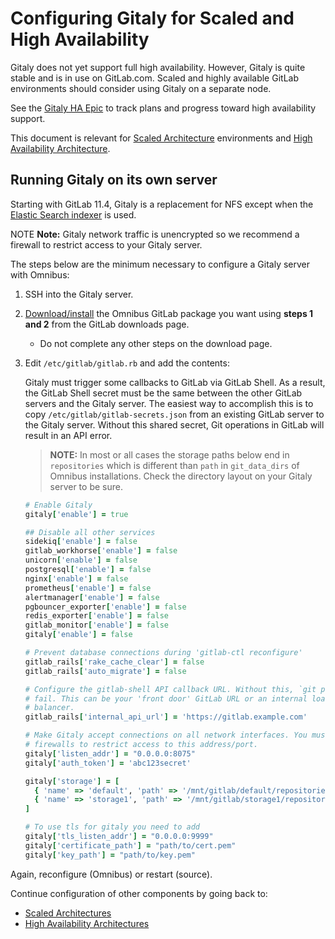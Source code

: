 # Configuring Gitaly for Scaled and High Availability

Gitaly does not yet support full high availability. However, Gitaly is quite
stable and is in use on GitLab.com. Scaled and highly available GitLab environments
should consider using Gitaly on a separate node. 

See the [Gitaly HA Epic](https://gitlab.com/groups/gitlab-org/-/epics/289) to 
track plans and progress toward high availability support. 

This document is relevant for [Scaled Architecture](./README.md#scalable-architecture-examples)
environments and [High Availability Architecture](./README.md#high-availability-architecture-examples). 

## Running Gitaly on its own server

Starting with GitLab 11.4, Gitaly is a replacement for NFS except
when the [Elastic Search indexer](https://gitlab.com/gitlab-org/gitlab-elasticsearch-indexer)
is used.

NOTE **Note:** Gitaly network traffic is unencrypted so we recommend a firewall to
restrict access to your Gitaly server.

The steps below are the minimum necessary to configure a Gitaly server with
Omnibus:

1. SSH into the Gitaly server.
1. [Download/install](https://about.gitlab.com/installation) the Omnibus GitLab
   package you want using **steps 1 and 2** from the GitLab downloads page.
     - Do not complete any other steps on the download page.

1. Edit `/etc/gitlab/gitlab.rb` and add the contents:

    Gitaly must trigger some callbacks to GitLab via GitLab Shell. As a result,
    the GitLab Shell secret must be the same between the other GitLab servers and
    the Gitaly server. The easiest way to accomplish this is to copy `/etc/gitlab/gitlab-secrets.json`
    from an existing GitLab server to the Gitaly server. Without this shared secret,
    Git operations in GitLab will result in an API error.

    > **NOTE:** In most or all cases the storage paths below end in `repositories` which is
    different than `path` in `git_data_dirs` of Omnibus installations. Check the
    directory layout on your Gitaly server to be sure.

    ```ruby
    # Enable Gitaly
    gitaly['enable'] = true

    ## Disable all other services
    sidekiq['enable'] = false
    gitlab_workhorse['enable'] = false
    unicorn['enable'] = false
    postgresql['enable'] = false
    nginx['enable'] = false
    prometheus['enable'] = false
    alertmanager['enable'] = false
    pgbouncer_exporter['enable'] = false
    redis_exporter['enable'] = false
    gitlab_monitor['enable'] = false
    gitaly['enable'] = false 

    # Prevent database connections during 'gitlab-ctl reconfigure'
    gitlab_rails['rake_cache_clear'] = false
    gitlab_rails['auto_migrate'] = false

    # Configure the gitlab-shell API callback URL. Without this, `git push` will
    # fail. This can be your 'front door' GitLab URL or an internal load
    # balancer.
    gitlab_rails['internal_api_url'] = 'https://gitlab.example.com'

    # Make Gitaly accept connections on all network interfaces. You must use
    # firewalls to restrict access to this address/port.
    gitaly['listen_addr'] = "0.0.0.0:8075"
    gitaly['auth_token'] = 'abc123secret'

    gitaly['storage'] = [
      { 'name' => 'default', 'path' => '/mnt/gitlab/default/repositories' },
      { 'name' => 'storage1', 'path' => '/mnt/gitlab/storage1/repositories' },
    ]

    # To use tls for gitaly you need to add
    gitaly['tls_listen_addr'] = "0.0.0.0:9999"
    gitaly['certificate_path'] = "path/to/cert.pem"
    gitaly['key_path'] = "path/to/key.pem"
    ```

Again, reconfigure (Omnibus) or restart (source).

Continue configuration of other components by going back to:

- [Scaled Architectures](./README.md#scalable-architecture-examples)
- [High Availability Architectures](./README.md#high-availability-architecture-examples)

